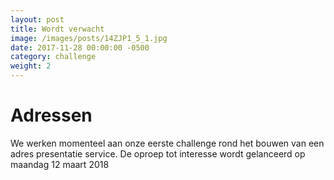 ```yaml
---
layout: post                        
title: Wordt verwacht
image: /images/posts/14ZJP1_5_1.jpg
date: 2017-11-28 00:00:00 -0500
category: challenge
weight: 2
---
```


# Adressen

We werken momenteel aan onze eerste challenge rond het bouwen van een adres presentatie service. De oproep tot interesse wordt gelanceerd op maandag 12 maart 2018




 
